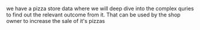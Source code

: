 we have a pizza store data where we will deep dive into the complex quries to find out the relevant outcome from it. That can be used by the shop owner to increase the sale of it's pizzas 

